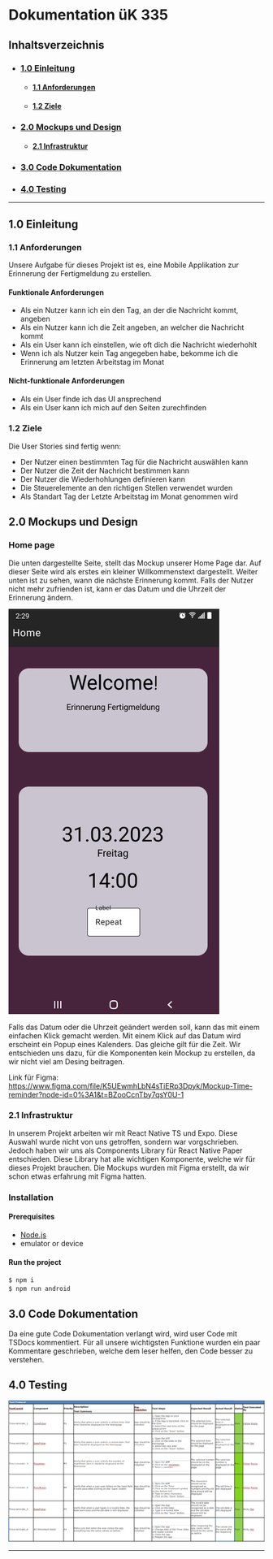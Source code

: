 # Dokumentation üK 335

## Inhaltsverzeichnis

- ### [**1.0 Einleitung**](#10-einleitung-1)

  - #### [**1.1 Anforderungen**](#11-anforderungen-1)
  - #### [**1.2 Ziele**](#12-ziele-1)

- ### [**2.0 Mockups und Design**](#20-mockups-und-design-1)

  - #### [**2.1 Infrastruktur**](#21-infrastruktur-1)

- ### [**3.0 Code Dokumentation**](#30-code-dokumentation-1)

- ### [**4.0 Testing**](#40-testing-1)

---

## **1.0 Einleitung**

### **1.1** Anforderungen

Unsere Aufgabe für dieses Projekt ist es, eine Mobile Applikation zur Erinnerung der Fertigmeldung zu erstellen.

#### Funktionale Anforderungen

- Als ein Nutzer kann ich ein den Tag, an der die Nachricht kommt, angeben
- Als ein Nutzer kann ich die Zeit angeben, an welcher die Nachricht kommt
- Als ein User kann ich einstellen, wie oft dich die Nachricht wiederhohlt
- Wenn ich als Nutzer kein Tag angegeben habe, bekomme ich die Erinnerung am letzten Arbeitstag im Monat

#### Nicht-funktionale Anforderungen

- Als ein User finde ich das UI ansprechend
- Als ein User kann ich mich auf den Seiten zurechfinden

### **1.2** Ziele

Die User Stories sind fertig wenn:

- Der Nutzer einen bestimmten Tag für die Nachricht auswählen kann
- Der Nutzer die Zeit der Nachricht bestimmen kann
- Der Nutzer die Wiederhohlungen definieren kann
- Die Steuerelemente an den richtigen Stellen verwendet wurden
- Als Standart Tag der Letzte Arbeitstag im Monat genommen wird

## **2.0** Mockups und Design

### Home page

Die unten dargestellte Seite, stellt das Mockup unserer Home Page dar. Auf dieser Seite wird als erstes ein kleiner Willkommenstext dargestellt. Weiter unten ist zu sehen, wann die nächste Erinnerung kommt. Falls der Nutzer nicht mehr zufrienden ist, kann er das Datum und die Uhrzeit der Erinnerung ändern.

![Home Page](./homepage.png)

Falls das Datum oder die Uhrzeit geändert werden soll, kann das mit einem einfachen Klick gemacht werden. Mit einem Klick auf das Datum wird erscheint ein Popup eines Kalenders. Das gleiche gilt für die Zeit. Wir entschieden uns dazu, für die Komponenten kein Mockup zu erstellen, da wir nicht viel am Desing beitragen.

Link für Figma: https://www.figma.com/file/K5UEwmhLbN4sTiERp3Dpyk/Mockup-Time-reminder?node-id=0%3A1&t=BZooCcnTby7qsY0U-1

### **2.1** Infrastruktur

In unserem Projekt arbeiten wir mit React Native TS und Expo. Diese Auswahl wurde nicht von uns getroffen, sondern war vorgschrieben. Jedoch haben wir uns als Components Library für React Native Paper entschieden. Diese Library hat alle wichtigen Komponente, welche wir für dieses Projekt brauchen. Die Mockups wurden mit Figma erstellt, da wir schon etwas erfahrung mit Figma hatten.

### Installation

#### Prerequisites

- [Node.js](https://nodejs.org/en/)
- emulator or device

#### Run the project

```bash
$ npm i
$ npm run android
```

## **3.0** Code Dokumentation

Da eine gute Code Dokumentation verlangt wird, wird user Code mit TSDocs kommentiert. Für all unsere wichtigsten Funktione wurden ein paar Kommentare geschrieben, welche dem leser helfen, den Code besser zu verstehen.

## **4.0** Testing

![Testing](./testing.png)

---
